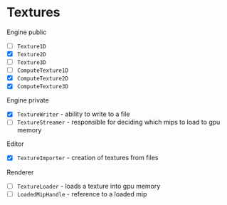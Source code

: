 # Textures

Engine public
 - [ ] `Texture1D`
 - [x] `Texture2D`
 - [ ] `Texture3D`
 - [ ] `ComputeTexture1D`
 - [x] `ComputeTexture2D`
 - [x] `ComputeTexture3D`

Engine private
 - [x] `TextureWriter` - ability to write to a file
 - [ ] `TextureStreamer` - responsible for deciding which mips to load to gpu memory

Editor
 - [x] `TextureImporter` - creation of textures from files

Renderer
 - [ ] `TextureLoader` - loads a texture into gpu memory
 - [ ] `LoadedMipHandle` - reference to a loaded mip